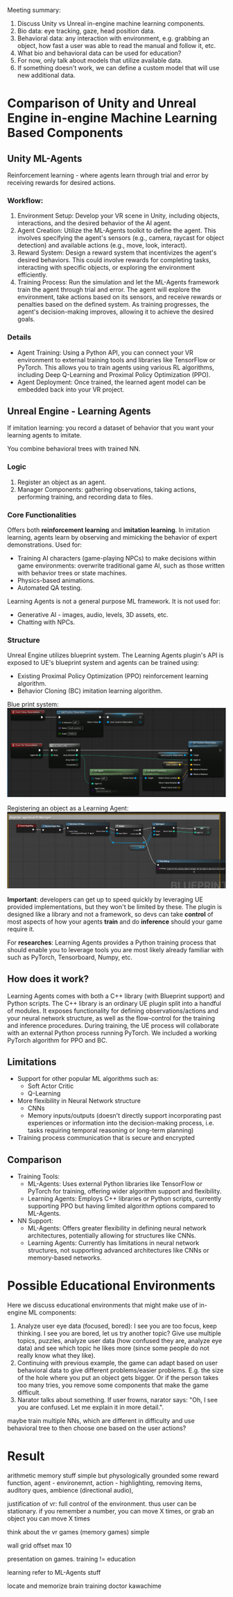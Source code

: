 Meeting summary:
1. Discuss Unity vs Unreal in-engine machine learning components.
2. Bio data: eye tracking, gaze, head position data.
3. Behavioral data: any interaction with environment, e.g. grabbing an object, how fast a user was able to read the manual and follow it, etc.
4. What bio and behavioral data can be used for education?
5. For now, only talk about models that utilize available data.
6. If something doesn't work, we can define a custom model that will use new additional data.

# Comparison of Unity and Unreal Engine in-engine Machine Learning Based Components

## Unity ML-Agents

Reinforcement learning - where agents learn through trial and error by receiving rewards for desired actions.

### Workflow:

1. Environment Setup: Develop your VR scene in Unity, including objects, interactions, and the desired behavior of the AI agent.
2. Agent Creation: Utilize the ML-Agents toolkit to define the agent. This involves specifying the agent's sensors (e.g., camera, raycast for object detection) and available actions (e.g., move, look, interact).
3. Reward System: Design a reward system that incentivizes the agent's desired behaviors. This could involve rewards for completing tasks, interacting with specific objects, or exploring the environment efficiently.
4. Training Process: Run the simulation and let the ML-Agents framework train the agent through trial and error. The agent will explore the environment, take actions based on its sensors, and receive rewards or penalties based on the defined system. As training progresses, the agent's decision-making improves, allowing it to achieve the desired goals.

### Details

- Agent Training: Using a Python API, you can connect your VR environment to external training tools and libraries like TensorFlow or PyTorch. This allows you to train agents using various RL algorithms, including Deep Q-Learning and Proximal Policy Optimization (PPO).
- Agent Deployment: Once trained, the learned agent model can be embedded back into your VR project.

## Unreal Engine - Learning Agents

If imitation learning: you record a dataset of behavior that you want your learning agents to imitate.

You combine behavioral trees with trained NN.

### Logic

1. Register an object as an agent.
2. Manager Components: gathering observations, taking actions, performing training, and recording data to files.

### Core Functionalities

Offers both **reinforcement learning** and **imitation learning**. In imitation learning, agents learn by observing and mimicking the behavior of expert demonstrations. Used for:
- Training AI characters (game-playing NPCs) to make decisions within game environments: overwrite traditional game AI, such as those written with behavior trees or state machines.
- Physics-based animations.
- Automated QA testing.

Learning Agents is not a general purpose ML framework. It is not used for:

- Generative AI - images, audio, levels, 3D assets, etc.
- Chatting with NPCs.

### Structure

Unreal Engine utilizes blueprint system. The Learning Agents plugin's API is exposed to UE's blueprint system and agents can be trained using:

- Existing Proximal Policy Optimization (PPO) reinforcement learning algorithm.
- Behavior Cloning (BC) imitation learning algorithm.

Blue print system:
![alt text](image.png)

Registering an object as a Learning Agent:
![alt text](image-2.png)

**Important**: developers can get up to speed quickly by leveraging UE provided implementations, but they won't be limited by these. The plugin is designed like a library and not a framework, so devs can take **control** of most aspects of how your agents **train** and do **inference** should your game require it.

For **researches**: Learning Agents provides a Python training process that should enable you to leverage tools you are most likely already familiar with such as PyTorch, Tensorboard, Numpy, etc.

## How does it work?

Learning Agents comes with both a C++ library (with Blueprint support) and Python scripts. The C++ library is an ordinary UE plugin split into a handful of modules. It exposes functionality for defining observations/actions and your neural network structure, as well as the flow-control for the training and inference procedures.  During training, the UE process will collaborate with an external Python process running PyTorch. We included a working PyTorch algorithm for PPO and BC.

## Limitations

- Support for other popular ML algorithms such as:
  - Soft Actor Critic
  - Q-Learning
- More flexibility in Neural Network structure
  - CNNs
  - Memory inputs/outputs (doesn't directly support incorporating past experiences or information into the decision-making process, i.e. tasks requiring temporal reasoning or long-term planning)
- Training process communication that is secure and encrypted

## Comparison

- Training Tools:
  - ML-Agents: Uses external Python libraries like TensorFlow or PyTorch for training, offering wider algorithm support and flexibility.
  - Learning Agents: Employs C++ libraries or Python scripts, currently supporting PPO but having limited algorithm options compared to ML-Agents.
- NN Support:
  - ML-Agents: Offers greater flexibility in defining neural network architectures, potentially allowing for structures like CNNs.
  - Learning Agents: Currently has limitations in neural network structures, not supporting advanced architectures like CNNs or memory-based networks.

# Possible Educational Environments

Here we discuss educational environments that might make use of in-engine ML components:
1. Analyze user eye data (focused, bored): I see you are too focus, keep thinking. I see you are bored, let us try another topic? Give use multiple topics, puzzles, analyze user data (how confused they are, analyze eye data) and see which topic he likes more (since some people do not really know what they like). 
2. Continuing with previous example, the game can adapt based on user behavioral data to give different problems/easier problems. E.g. the size of the hole where you put an object gets bigger. Or if the person takes too many tries, you remove some components that make the game difficult.
3. Narator talks about something. If user frowns, narator says: "Oh, I see you are confused. Let me explain it in more detail.".

maybe train multiple NNs, which are different in difficulty and use behavioral tree to then choose one based on the user actions?









































# Result

arithmetic memory stuff
simple but physologically grounded
some reward function, agent - environemnt, action - highlighting, removing items, auditory ques, ambience (directional audio), 

justification of vr: full control of the environment.
thus user can be stationary.
if you remember a number, you can move X times, or grab an object you can move X times

think about the vr games (memory games) simple

wall grid offset max 10

presentation on games.
training != education

learning refer to ML-Agents stuff

locate and memorize
brain training
doctor kawachime